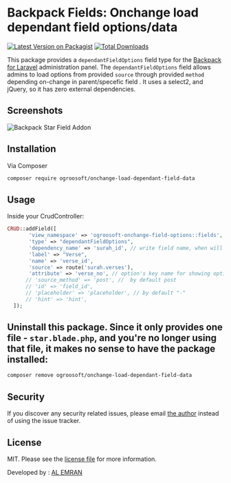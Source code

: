 #  Backpack Fields: Onchange load dependant field options/data  
[![Latest Version on Packagist][ico-version]][link-packagist] 
[![Total Downloads][ico-downloads]][link-downloads]

This package provides a ```dependantFieldOptions``` field type for the [Backpack for Laravel](https://backpackforlaravel.com/) administration panel. The ```dependantFieldOptions``` field allows admins to load options from provided ```source``` through provided ```method```  depending on-change in parent/specefic field . It uses a select2, and jQuery, so it has zero external dependencies.

## Screenshots


 ![Backpack Star Field Addon](https://res.cloudinary.com/ogroosoft/image/upload/v1629483462/screenshots/uapm0xclg9xorxjagt9b.gif)
 
 
 
 ## Installation

Via Composer

``` bash
composer require ogroosoft/onchange-load-dependant-field-data
```
 
 ## Usage

Inside your CrudController:

```php
CRUD::addField([
       'view_namespace' => 'ogroosoft-onchange-field-options::fields',
       'type' => "dependantFieldOptions",
       'dependency_name' => 'surah_id', // write field name, when will be changed then load this field options
       'label' => "Verse",
       'name' => 'verse_id',
       'source' => route('surah.verses'),
       'attribute' => 'verse_no', // option's key name for showing option label
      // 'source_method' => 'post', //  by default post
      // 'id' => 'field_id',
      // 'placeholder' => 'placeholder', // by default "-"
      // 'hint' => 'hint',
  ]);
```


##  Uninstall this package. Since it only provides one file - ```star.blade.php```, and you're no longer using that file, it makes no sense to have the package installed:
```bash
composer remove ogroosoft/onchange-load-dependant-field-data
```
 
 
 ## Security

If you discover any security related issues, please email [the author](composer.json) instead of using the issue tracker.


## License

MIT. Please see the [license file](license.md) for more information.

<p>Developed by : <a href="https://github.com/emrancu">AL EMRAN</a></p>
 
 [ico-version]: https://img.shields.io/packagist/v/ogroosoft/onchange-load-dependant-field-data.svg
[ico-downloads]: https://img.shields.io/packagist/dt/ogroosoft/onchange-load-dependant-field-data.svg
 
[link-packagist]: https://packagist.org/packages/ogroosoft/onchange-load-dependant-field-data
[link-downloads]: https://packagist.org/packages/ogroosoft/onchange-load-dependant-field-data
 
 

